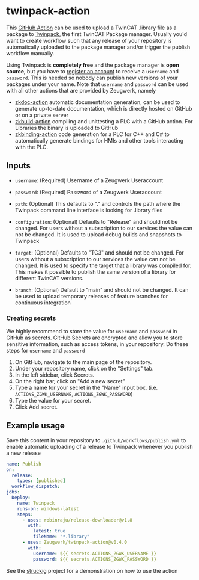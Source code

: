 # twinpack-action

This [GitHub Action](https://github.com/features/actions) can be used to upload a TwinCAT .library file as a package to [Twinpack](https://github.com/Zeugwerk/Twinpack), the first TwinCAT Package manager.
Usually you'd want to create workflow such that any release of your repository is automatically uploaded to the package manager and/or trigger the publish workflow manually.

Using Twinpack is **completely free** and the package manager is **open source**, but you have to [register an account](mailto:info@zeugwerk.at) to receive a `username` and `password`. This is needed so nobody can publish new versions of your packages under your name. Note that `username` and `password` can be used with all other actions that are provided by Zeugwerk, namely

- [zkdoc-action](https://github.com/Zeugwerk/zkdoc-action) automatic documentation generation, can be used to generate up-to-date documentation, which is directly hosted on GitHub or on a private server
- [zkbuild-action](https://github.com/Zeugwerk/zkbuild-action) compiling and unittesting a PLC with a GitHub action. For Libraries the binary is uploaded to GitHub
- [zkbinding-action](https://github.com/Zeugwerk/zkbindings-action) code generation for a PLC for C++ and C# to automatically generate bindings for HMIs and other tools interacting with the PLC.

## Inputs

* `username`: (Required) Username of a Zeugwerk Useraccount 

* `password`: (Required) Password of a Zeugwerk Useraccount 

* `path`: (Optional) This defaults to "." and controls the path where the Twinpack command line interface is looking for .library files

* `configuration`: (Optional) Defaults to "Release" and should not be changed. For users without a subscription to our services the value can not be changed. It is used to upload debug builds and snapshots to Twinpack

* `target`: (Optional) Defaults to "TC3" and should not be changed. For users without a subscription to our services the value can not be changed. It is used to specify the target that a library was compiled for. This makes it possible to publish the same version of a library for different TwinCAT versions.

* `branch`: (Optional) Default to "main" and should not be changed. It can be used to upload temporary releases of feature branches for continuous integration

### Creating secrets

We highly recommend to store the value for `username` and `password` in GitHub as secrets. GitHub Secrets are encrypted and allow you to store sensitive information, such as access tokens, in your repository. Do these steps for `username` and `password`

1. On GitHub, navigate to the main page of the repository.
2. Under your repository name, click on the "Settings" tab.
3. In the left sidebar, click Secrets.
4. On the right bar, click on "Add a new secret" 
5. Type a name for your secret in the "Name" input box. (i.e. `ACTIONS_ZGWK_USERNAME`, `ACTIONS_ZGWK_PASSWORD`)
6. Type the value for your secret.
7. Click Add secret.


## Example usage

Save this content in your repository to `.github/workflows/publish.yml` to enable automatic uploading of a release to Twinpack whenever you publish a new release

```yaml
name: Publish
on:
  release:
    types: [published]
  workflow_dispatch:
jobs:
  Deploy:
    name: Twinpack
    runs-on: windows-latest
    steps:
      - uses: robinraju/release-downloader@v1.8
        with:
          latest: true
          fileName: "*.library"
      - uses: Zeugwerk/twinpack-action@v0.4.0
        with:
          username: ${{ secrets.ACTIONS_ZGWK_USERNAME }}
          password: ${{ secrets.ACTIONS_ZGWK_PASSWORD }} 
```

See the [struckig](https://github.com/stefanbesler/struckig/actions) project for a demonstration on how to use the action

